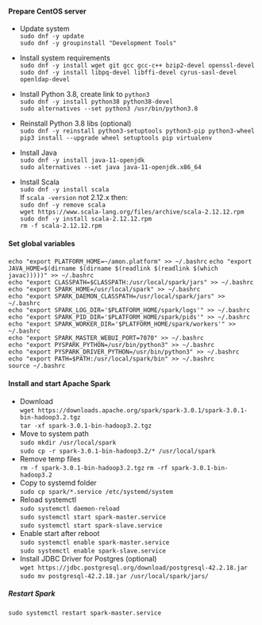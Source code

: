 #### Prepare CentOS server 
* Update system  
`sudo dnf -y update`  
`sudo dnf -y groupinstall "Development Tools"`
* Install system requirements  
`sudo dnf -y install wget git gcc gcc-c++ bzip2-devel openssl-devel`  
`sudo dnf -y install libpq-devel libffi-devel cyrus-sasl-devel openldap-devel`   
* Install Python 3.8, create link to `python3`  
`sudo dnf -y install python38 python38-devel`   
`sudo alternatives --set python3 /usr/bin/python3.8`  
* Reinstall Python 3.8 libs (optional)  
`sudo dnf -y reinstall python3-setuptools python3-pip python3-wheel`  
`pip3 install --upgrade wheel setuptools pip virtualenv`

* Install Java  
`sudo dnf -y install java-11-openjdk`  
`sudo alternatives --set java java-11-openjdk.x86_64`  
* Install Scala  
`sudo dnf -y install scala`  
If `scala -version` not 2.12.x then:  
`sudo dnf -y remove scala`  
`wget https://www.scala-lang.org/files/archive/scala-2.12.12.rpm`  
`sudo dnf -y install scala-2.12.12.rpm`  
`rm -f scala-2.12.12.rpm`

#### Set global variables  
`echo "export PLATFORM_HOME=~/amon.platform" >> ~/.bashrc` 
`echo "export JAVA_HOME=$(dirname $(dirname $(readlink $(readlink $(which javac)))))" >> ~/.bashrc`  
`echo "export CLASSPATH=$CLASSPATH:/usr/local/spark/jars" >> ~/.bashrc`
`echo "export SPARK_HOME=/usr/local/spark" >> ~/.bashrc`  
`echo "export SPARK_DAEMON_CLASSPATH=/usr/local/spark/jars" >> ~/.bashrc`  
`echo "export SPARK_LOG_DIR='$PLATFORM_HOME/spark/logs'" >> ~/.bashrc`  
`echo "export SPARK_PID_DIR='$PLATFORM_HOME/spark/pids'" >> ~/.bashrc`  
`echo "export SPARK_WORKER_DIR='$PLATFORM_HOME/spark/workers'" >> ~/.bashrc`  
`echo "export SPARK_MASTER_WEBUI_PORT=7070" >> ~/.bashrc`  
`echo "export PYSPARK_PYTHON=/usr/bin/python3" >> ~/.bashrc`  
`echo "export PYSPARK_DRIVER_PYTHON=/usr/bin/python3" >> ~/.bashrc`  
`echo "export PATH=$PATH:/usr/local/spark/bin" >> ~/.bashrc`  
`source ~/.bashrc`


#### Install and start Apache Spark   
* Download  
`wget https://downloads.apache.org/spark/spark-3.0.1/spark-3.0.1-bin-hadoop3.2.tgz`  
`tar -xf spark-3.0.1-bin-hadoop3.2.tgz`  
* Move to system path  
`sudo mkdir /usr/local/spark`  
`sudo cp -r spark-3.0.1-bin-hadoop3.2/* /usr/local/spark`  
* Remove temp files  
`rm -f spark-3.0.1-bin-hadoop3.2.tgz`
`rm -rf spark-3.0.1-bin-hadoop3.2`
* Copy to systemd folder  
`sudo cp spark/*.service /etc/systemd/system`  
* Reload systemctl  
`sudo systemctl daemon-reload`  
`sudo systemctl start spark-master.service`  
`sudo systemctl start spark-slave.service`  
* Enable start after reboot  
`sudo systemctl enable spark-master.service`  
`sudo systemctl enable spark-slave.service`  
* Install JDBC Driver for Postgres (optional)  
`wget https://jdbc.postgresql.org/download/postgresql-42.2.18.jar`  
`sudo mv postgresql-42.2.18.jar /usr/local/spark/jars/`  

##### Restart Spark
`sudo systemctl restart spark-master.service`